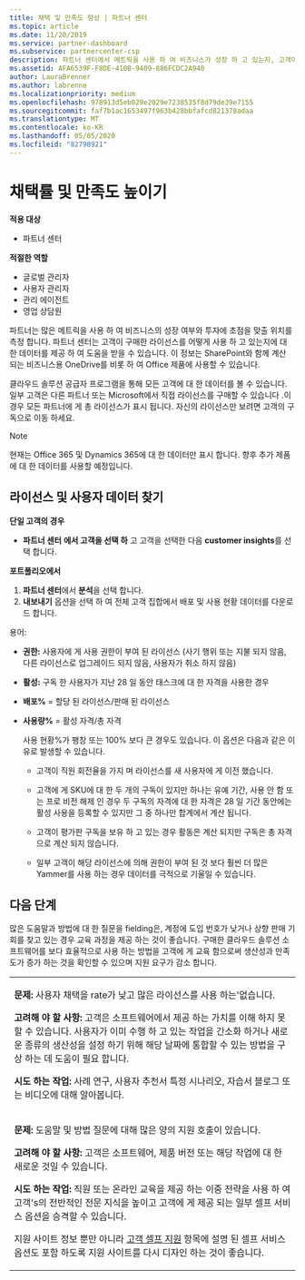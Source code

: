 ```yaml
---
title: 채택 및 만족도 향상 | 파트너 센터
ms.topic: article
ms.date: 11/20/2019
ms.service: partner-dashboard
ms.subservice: partnercenter-csp
description: 파트너 센터에서 메트릭을 사용 하 여 비즈니스가 성장 하 고 있는지, 고객이 라이선스를 사용 하는 방법 및 투자에 집중할 수 있는지를 확인 하는 방법을 알아봅니다.
ms.assetid: AFA6539F-F8DE-410B-9409-886FCDC2A940
author: LauraBrenner
ms.author: labrenne
ms.localizationpriority: medium
ms.openlocfilehash: 978913d5eb029e2029e7238535f8d79de39e7155
ms.sourcegitcommit: faf7b1ac1653497f963b428bbfafcd821378adaa
ms.translationtype: MT
ms.contentlocale: ko-KR
ms.lasthandoff: 05/05/2020
ms.locfileid: "82798921"
---
```

# <a name="increase-adoption-and-satisfaction"></a>채택률 및 만족도 높이기

**적용 대상**

-  파트너 센터

**적절한 역할**
-   글로벌 관리자
-   사용자 관리자
-   관리 에이전트
-   영업 상담원

파트너는 많은 메트릭을 사용 하 여 비즈니스의 성장 여부와 투자에 초점을 맞출 위치를 측정 합니다. 파트너 센터는 고객이 구매한 라이선스를 어떻게 사용 하 고 있는지에 대 한 데이터를 제공 하 여 도움을 받을 수 있습니다. 이 정보는 SharePoint와 함께 계산 되는 비즈니스용 OneDrive를 비롯 하 여 Office 제품에 사용할 수 있습니다.

클라우드 솔루션 공급자 프로그램을 통해 모든 고객에 대 한 데이터를 볼 수 있습니다. 일부 고객은 다른 파트너 또는 Microsoft에서 직접 라이선스를 구매할 수 있습니다 .이 경우 모든 파트너에 게 총 라이선스가 표시 됩니다. 자신의 라이선스만 보려면 고객의 구독으로 이동 하세요.

> [!NOTE]  
>  현재는 Office 365 및 Dynamics 365에 대 한 데이터만 표시 합니다. 향후 추가 제품에 대 한 데이터를 사용할 예정입니다.

## <a name="find-license-and-user-data"></a>라이선스 및 사용자 데이터 찾기


**단일 고객의 경우**

-   **파트너 센터** **에서 고객을 선택 하** 고 고객을 선택한 다음 **customer insights**를 선택 합니다.

**포트폴리오에서**

1.  **파트너 센터**에서 **분석**을 선택 합니다.
2.  **내보내기** 옵션을 선택 하 여 전체 고객 집합에서 배포 및 사용 현황 데이터를 다운로드 합니다.

용어:

-   **권한:** 사용자에 게 사용 권한이 부여 된 라이선스 (사기 행위 또는 지불 되지 않음, 다른 라이선스로 업그레이드 되지 않음, 사용자가 취소 하지 않음)

-   **활성:** 구독 한 사용자가 지난 28 일 동안 태스크에 대 한 자격을 사용한 경우

-   **배포%** = 할당 된 라이선스/판매 된 라이선스

-   **사용량%** = 활성 자격/총 자격

    사용 현황%가 팽창 또는 100% 보다 큰 경우도 있습니다. 이 옵션은 다음과 같은 이유로 발생할 수 있습니다.

    -   고객이 직원 회전율을 가지 며 라이선스를 새 사용자에 게 이전 했습니다.

    -   고객에 게 SKU에 대 한 두 개의 구독이 있지만 하나는 유예 기간, 사용 안 함 또는 프로 비전 해제 인 경우 두 구독의 자격에 대 한 자격은 28 일 기간 동안에는 활성 사용을 등록할 수 있지만 그 중 하나만 합계에서 계산 됩니다.

    -   고객이 평가판 구독을 보유 하 고 있는 경우 활동은 계산 되지만 구독은 총 자격으로 계산 되지 않습니다.

    -   일부 고객이 해당 라이선스에 의해 권한이 부여 된 것 보다 훨씬 더 많은 Yammer를 사용 하는 경우 데이터를 극적으로 기울일 수 있습니다.

## <a name="next-steps"></a>다음 단계


많은 도움말과 방법에 대 한 질문을 fielding은, 계정에 도입 번호가 낮거나 상향 판매 기회를 찾고 있는 경우 교육 과정을 제공 하는 것이 좋습니다. 구매한 클라우드 솔루션 소프트웨어를 보다 효율적으로 사용 하는 방법을 고객에 게 교육 함으로써 생산성과 만족도가 증가 하는 것을 확인할 수 있으며 지원 요구가 감소 합니다.

<table>
<colgroup>
<col width="100%" />
</colgroup>
<tbody>
<tr class="odd">
<td><p><strong>문제:</strong> 사용자 채택을 rate가 낮고 많은 라이선스를 사용 하는&#39;없습니다.</p>
<p><strong>고려해 야 할 사항:</strong> 고객은 소프트웨어에서 제공 하는 가치를 이해 하지 못할 수 있습니다. 사용자가 이미 수행 하 고 있는 작업을 간소화 하거나 새로운 종류의 생산성을 설정 하기 위해 해당 날짜에 통합할 수 있는 방법을 구상 하는 데 도움이 필요 합니다.</p>
<p><strong>시도 하는 작업:</strong> 사례 연구, 사용자 추천서 특정 시나리오, 자습서 블로그 또는 비디오에 대해 알아봅니다.</p></td>
</tr>
<tr class="even">
<td><p><strong>문제:</strong> 도움말 및 방법 질문에 대해 많은 양의 지원 호출이 있습니다.</p>
<p><strong>고려해 야 할 사항:</strong> 고객은 소프트웨어, 제품 버전 또는 해당 작업에 대 한 새로운 것일 수 있습니다.</p>
<p><strong>시도 하는 작업:</strong> 직원 또는 온라인 교육을 제공 하는 이중 전략을 사용 하 여 고객&#39;s의 전반적인 전문 지식을 높이고 고객에 게 제공 되는 일부 셀프 서비스 옵션을 승격할 수 있습니다.</p>
<p>지원 사이트 정보 뿐만 아니라 <a href="customer-self-support.md" data-raw-source="[Customer self-support](customer-self-support.md)">고객 셀프 지원</a> 항목에 설명 된 셀프 서비스 옵션도 포함 하도록 지원 사이트를 다시 디자인 하는 것이 좋습니다.</p></td>
</tr>
</tbody>
</table>

 

 

 




